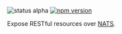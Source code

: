 ![status alpha](https://img.shields.io/badge/development_status-alpha-red.svg)
[![npm version](https://badge.fury.io/js/%40mtti%2Fnats-rest.svg)](https://badge.fury.io/js/%40mtti%2Fnats-rest)

Expose RESTful resources over [NATS](https://nats.io).
